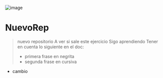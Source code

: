 
![image](https://user-images.githubusercontent.com/92409193/196016032-89470c27-6218-48a3-9ef4-c48858f692e4.png)

# NuevoRep
> nuevo repositorio
> A ver si sale este ejercicio
> Sigo aprendiendo
> Tener en cuenta lo siguiente en el doc:
> * primera frase en negrita
> * segunda frase en cursiva
* cambio

